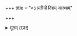 +++
title = "०३ प्रतीचीं दिशम् आस्थाम्"

+++
<details><summary>मूलम् (GR)</summary>

प्रतीचीं दिशम् आस्थां  
वरुणो मावत्व् ओजसे बलाय (…) ॥ +++(see 1bcd)+++
</details>